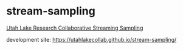 # stream-sampling
[Utah Lake Research Collaborative Streaming Sampling](https://utahlakecollab.wixsite.com/utahlakecollab/july-2019-sampling-event)

development site: https://utahlakecollab.github.io/stream-sampling/
